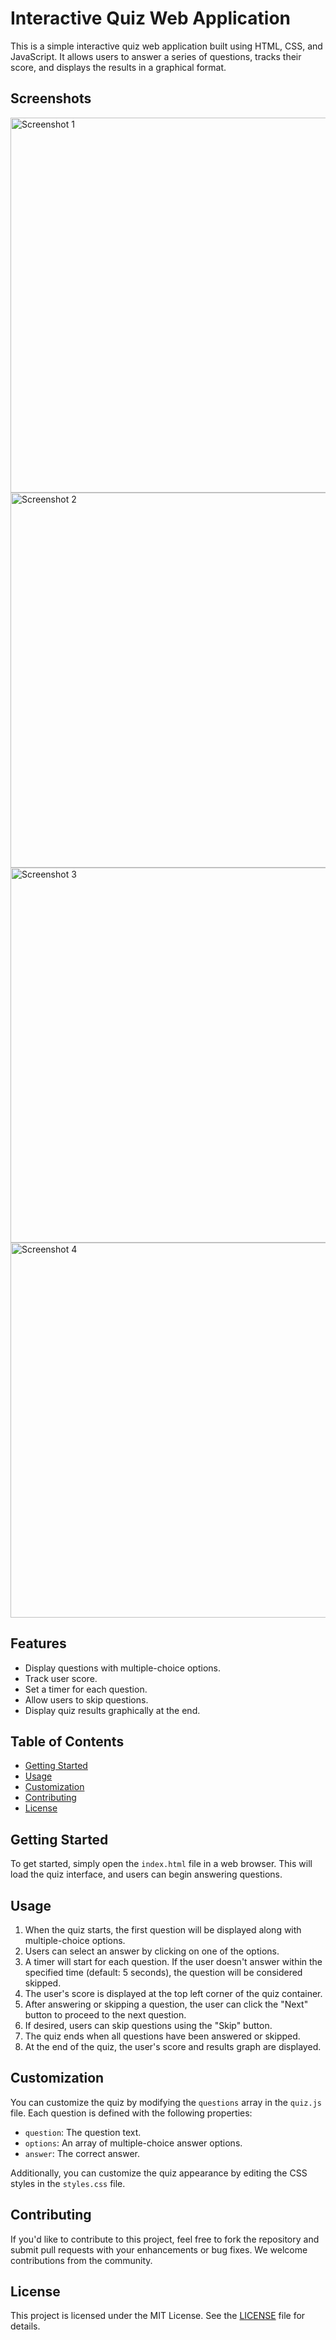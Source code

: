 # Interactive Quiz Web Application

This is a simple interactive quiz web application built using HTML, CSS, and JavaScript. It allows users to answer a series of questions, tracks their score, and displays the results in a graphical format.

## Screenshots

<img src="https://github.com/ano-ny-mous/Interactive-Quiz-Web-Application/assets/91519560/9e560d6e-f6c2-4e98-8e0b-9ebb545fccd8" alt="Screenshot 1" width="600" >

<img src="https://github.com/ano-ny-mous/Interactive-Quiz-Web-Application/assets/91519560/a6061752-377f-4690-a98a-49f9341360f0" alt="Screenshot 2" width="600" >

<img src="https://github.com/ano-ny-mous/Interactive-Quiz-Web-Application/assets/91519560/427bc169-ae26-4deb-9aff-e5fc084018f9" alt="Screenshot 3" width="600" >

<img src="https://github.com/ano-ny-mous/Interactive-Quiz-Web-Application/assets/91519560/c7059e49-cd63-4c37-bbef-c19f3b7b03f2" alt="Screenshot 4" width="600" >

## Features

- Display questions with multiple-choice options.
- Track user score.
- Set a timer for each question.
- Allow users to skip questions.
- Display quiz results graphically at the end.

## Table of Contents

- [Getting Started](#getting-started)
- [Usage](#usage)
- [Customization](#customization)
- [Contributing](#contributing)
- [License](#license)

## Getting Started

To get started, simply open the `index.html` file in a web browser. This will load the quiz interface, and users can begin answering questions.

## Usage

1. When the quiz starts, the first question will be displayed along with multiple-choice options.
2. Users can select an answer by clicking on one of the options.
3. A timer will start for each question. If the user doesn't answer within the specified time (default: 5 seconds), the question will be considered skipped.
4. The user's score is displayed at the top left corner of the quiz container.
5. After answering or skipping a question, the user can click the "Next" button to proceed to the next question.
6. If desired, users can skip questions using the "Skip" button.
7. The quiz ends when all questions have been answered or skipped.
8. At the end of the quiz, the user's score and results graph are displayed.

## Customization

You can customize the quiz by modifying the `questions` array in the `quiz.js` file. Each question is defined with the following properties:

- `question`: The question text.
- `options`: An array of multiple-choice answer options.
- `answer`: The correct answer.

Additionally, you can customize the quiz appearance by editing the CSS styles in the `styles.css` file.

## Contributing

If you'd like to contribute to this project, feel free to fork the repository and submit pull requests with your enhancements or bug fixes. We welcome contributions from the community.

## License

This project is licensed under the MIT License. See the [LICENSE](LICENSE) file for details.

